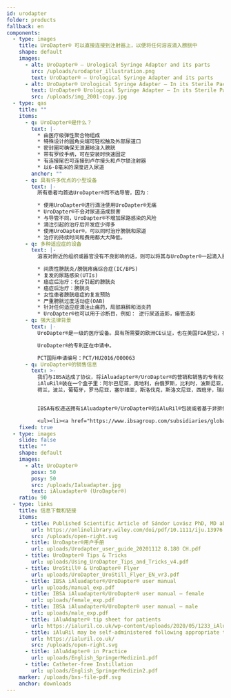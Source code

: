 ```yaml
---
id: urodapter
folder: products
fallback: en
components:
  - type: images
    title: UroDapter® 可以直接连接到注射器上，以便将任何溶液滴入膀胱中
    shape: default
    images:
      - alt: UroDapter® – Urological Syringe Adapter and its parts
        src: /uploads/urodapter_illustration.png
        text: UroDapter® – Urological Syringe Adapter and its parts
      - alt: UroDapter® Urological Syringe Adapter – In its Sterile Packaging
        text: UroDapter® Urological Syringe Adapter – In its Sterile Packaging
        src: /uploads/img_2001-copy.jpg
  - type: qas
    title: ""
    items:
      - q: UroDapter®是什么？
        text: |-
          * 由医疗级弹性聚合物组成
          * 特殊设计的圆角尖端可轻松触及外部尿道口
          * 密封圈可确保无泄漏地注入膀胱
          * 带有罗纹手柄，可在安装时快速固定
          * 有连接尾巴可连接到卢尔接头和卢尔锁注射器
          * 以6-8毫米的深度进入尿道
        anchor: ""
      - q: 具有许多优点的小型设备
        text: |-
          所有患者均首选UroDapter®而不选导管，因为： 

          * 使用UroDapter®进行滴注使用UroDapter®无痛
          * UroDapter®不会对尿道造成损害
          * 与导管不同，UroDapter®不增加尿路感染的风险
          * 滴注引起的治疗后并发症少得多 
          * 使用UroDapter®，可以同时治疗膀胱和尿道
          * 治疗的持续时间和费用都大大降低。
      - q: 多种适应症的设备
        text: |-
          溶液对附近的组织或器官没有不良影响的话，则可以将其与UroDapter®一起滴入膀胱。该设备可用于以下情况的治疗：

          * 间质性膀胱炎/膀胱疼痛综合症(IC/BPS)
          * 复发的尿路感染(UTIs)
          * 癌症后治疗：化疗引起的膀胱炎
          * 癌症后治疗：膀胱炎
          * 女性患者膀胱癌症的复发预防
          * 严重膀胱过度活动症(OAB)
          * 针对任何适应症滴注止痛药，局部麻醉和消炎药
          * UroDapter®也可以用于诊断目，例如： 逆行尿道造影，瘘管造影
      - q: 强大法律背景
        text: |-
          UroDapter®是一级的医疗设备。具有所需要的欧洲CE认证，也在美国FDA登记，在许多国家拥有强大的IP保护。

          UroDapter®的专利正在申请中。 

          PCT国际申请编号：PCT/HU2016/000063
      - q: UroDapter®的销售信息
        text: >-
          我们与IBSA达成了协议，将iAluadapter®/UroDapter®的营销和销售的专有权授予给他们。UroDapter®在以下国家，和
          iAluRil®装在一个盒子里：阿尔巴尼亚，奥地利，白俄罗斯，比利时，波斯尼亚，保加利亚，克罗地亚，捷克共和国，塞浦路斯，丹麦，爱沙尼亚，芬兰，法国，德国，科索沃，希腊，匈牙利，爱尔兰，意大利，拉脱维亚，立陶宛，卢森堡，马其顿，马耳他，
          荷兰，波兰，葡萄牙，罗马尼亚，塞尔维亚，斯洛伐克，斯洛文尼亚，西班牙，瑞典，英国，土耳其，澳大利亚和新西兰。


          IBSA有权递送拥有iAluadapter®/UroDapter®的iAluRil®包装或者基于非排他性，适配器作为独立产品也可以在以下国家销售：乌克兰，俄罗斯，巴林，阿曼，科威特，卡塔尔，沙特阿拉伯，阿联酋，埃及，阿尔及利亚，约旦，巴勒斯坦，黎巴嫩，伊拉克，利比亚，摩洛哥，突尼斯，以色列，伊朗，韩国，印度尼西亚，中国，新加坡 ，台湾，土库曼斯坦，马来西亚，哥伦比亚，阿根廷，巴巴多斯，玻利维亚，巴西，智利，哥斯达黎加，多米尼加共和国，厄瓜多尔，萨尔瓦多，危地马拉，洪都拉斯，墨西哥，尼加拉瓜，巴拿马，巴拉圭，秘鲁，委内瑞拉，尼日利亚，肯尼亚， 加蓬和加纳。

          <ul><li><a href="https://www.ibsagroup.com/subsidiaries/global-network.html" rel="noopener" target="_blank">IBSA Global Network</a></li></ul>
    fixed: true
  - type: images
    slide: false
    title: ""
    shape: default
    images:
      - alt: UroDapter®
        posx: 50
        posy: 50
        src: /uploads/Ialuadapter.jpg
        text: iAluadapter® (UroDapter®)
    ratio: 90
  - type: links
    title: 信息下载和链接
    items:
      - title: Published Scientific Article of Sándor Lovász PhD, MD about UroDapter
        url: https://onlinelibrary.wiley.com/doi/pdf/10.1111/iju.13976
        src: /uploads/open-right.svg
      - title: UroDapter®用户手册
        url: uploads/Urodapter_user_guide_20201112 8.180 CH.pdf
      - title: UroDapter® Tips & Tricks
        url: uploads/Using_UroDapter_Tips_and_Tricks_v4.pdf
      - title: UroStill® & UroDapter® Flyer
        url: uploads/UroDapter_UroStill_Flyer_EN_vr3.pdf
      - title: IBSA iAluadapter®/UroDapter® user manual
        url: uploads/manual_exp.pdf
      - title: IBSA iAluadapter®/UroDapter® user manual – female
        url: uploads/female_exp.pdf
      - title: IBSA iAluadapter®/UroDapter® user manual – male
        url: uploads/male_exp.pdf
      - title: iAluAdapter® tip sheet for patients
        url: https://ialuril.co.uk/wp-content/uploads/2020/05/1233_iAluradapterTipSheetPatients_St03.pdf
      - title: iAluRil may be self-administered following appropriate training
        url: https://ialuril.co.uk/
        src: /uploads/open-right.svg
      - title: iAluAdapter® in Practice
        url: uploads/English_SpringerMedizin1.pdf
      - title: Catheter-free Instillation
        url: uploads/English_SpringerMedizin2.pdf
    marker: /uploads/bxs-file-pdf.svg
    anchor: downloads
---
```

